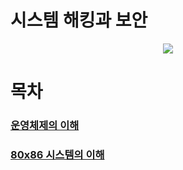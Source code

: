 # 시스템 해킹과 보안
<p align="center"><img src="https://www.hanbit.co.kr/data/books/B3283906872_l.jpg"></p>
   
   
# 목차
### [운영체제의 이해](./chapter01.%EC%9A%B4%EC%98%81%EC%B2%B4%EC%A0%9C%EC%9D%98%20%EC%9D%B4%ED%95%B4/)
### [80x86 시스템의 이해](./chapter02.%2080x86%20%EC%8B%9C%EC%8A%A4%ED%85%9C%EC%9D%98%20%EC%9D%B4%ED%95%B4/)